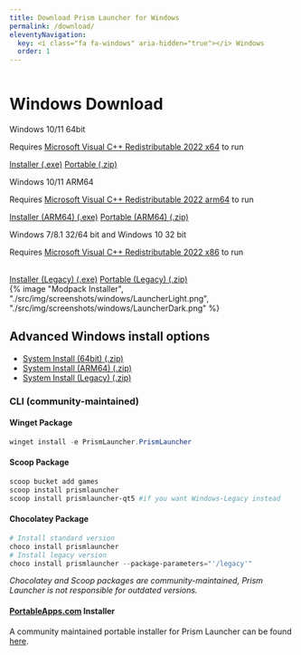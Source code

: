 ```yaml
---
title: Download Prism Launcher for Windows
permalink: /download/
eleventyNavigation:
  key: <i class="fa fa-windows" aria-hidden="true"></i> Windows
  order: 1
---
```


<div class="download-content">
  <div class="row">
    <div class="column">
      <div>
        <h1>Windows Download</h1>
        <p>Windows 10/11 64bit</p>
        <p>Requires <a href="https://aka.ms/vs/17/release/vc_redist.x64.exe">Microsoft Visual C++ Redistributable 2022 x64</a> to run</p>
        <a class="button size-large" href="https://github.com/PrismLauncher/PrismLauncher/releases/download/{{version.current}}/PrismLauncher-Windows-MSVC-Setup-{{version.current}}.exe">Installer (.exe)</a>
        <a class="button size-large" href="https://github.com/PrismLauncher/PrismLauncher/releases/download/{{version.current}}/PrismLauncher-Windows-MSVC-Portable-{{version.current}}.zip">Portable (.zip)</a>
        <p>Windows 10/11 ARM64</p>
        <p>Requires <a href="https://aka.ms/vs/17/release/vc_redist.arm64.exe">Microsoft Visual C++ Redistributable 2022 arm64</a> to run</p>
        <a class="button size-large" href="https://github.com/PrismLauncher/PrismLauncher/releases/download/{{version.current}}/PrismLauncher-Windows-MSVC-arm64-Setup-{{version.current}}.exe">Installer (ARM64) (.exe)</a>
        <a class="button size-large" href="https://github.com/PrismLauncher/PrismLauncher/releases/download/{{version.current}}/PrismLauncher-Windows-MSVC-arm64-Portable-{{version.current}}.zip">Portable (ARM64) (.zip)</a>
        <p>Windows 7/8.1 32/64 bit and Windows 10 32 bit</p>
        <p>Requires <a href="https://aka.ms/vs/17/release/vc_redist.x86.exe">Microsoft Visual C++ Redistributable 2022 x86</a> to run</p>
        <br>
        <a class="button size-large" href="https://github.com/PrismLauncher/PrismLauncher/releases/download/{{version.current}}/PrismLauncher-Windows-MSVC-Legacy-Setup-{{version.current}}.exe">Installer (Legacy) (.exe)</a>
        <a class="button size-large" href="https://github.com/PrismLauncher/PrismLauncher/releases/download/{{version.current}}/PrismLauncher-Windows-MSVC-Legacy-Portable-{{version.current}}.zip">Portable (Legacy) (.zip)</a>
      </div>
    </div>
    <div class="column">
      {% image "Modpack Installer", "./src/img/screenshots/windows/LauncherLight.png", "./src/img/screenshots/windows/LauncherDark.png" %}
    </div>
  </div>
</div>

<div class="infobox top">

## Advanced Windows install options

- [System Install (64bit) (.zip)](https://github.com/PrismLauncher/PrismLauncher/releases/download/{{version.current}}/PrismLauncher-Windows-MSVC-{{version.current}}.zip)
- [System Install (ARM64) (.zip)](https://github.com/PrismLauncher/PrismLauncher/releases/download/{{version.current}}/PrismLauncher-Windows-MSVC-arm64-{{version.current}}.zip)
- [System Install (Legacy) (.zip)](https://github.com/PrismLauncher/PrismLauncher/releases/download/{{version.current}}/PrismLauncher-Windows-MSVC-Legacy-{{version.current}}.zip)

### CLI (community-maintained)

#### Winget Package

```powershell
winget install -e PrismLauncher.PrismLauncher
```

#### Scoop Package

```powershell
scoop bucket add games
scoop install prismlauncher 
scoop install prismlauncher-qt5 #if you want Windows-Legacy instead
```

#### Chocolatey Package

```powershell
# Install standard version
choco install prismlauncher
# Install legacy version
choco install prismlauncher --package-parameters="'/legacy'"
```

*Chocolatey and Scoop packages are community-maintained, Prism Launcher is not responsible for outdated versions.*

#### [PortableApps.com](https://portableapps.com) Installer

A community maintained portable installer for Prism Launcher can be found [here](https://FayneAldan.github.io/PrismLauncherPortable/).

</div>
